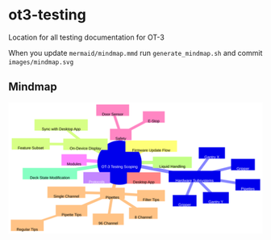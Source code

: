 # ot3-testing
Location for all testing documentation for OT-3

When you update `mermaid/mindmap.mmd` run `generate_mindmap.sh` and commit
`images/mindmap.svg`

## Mindmap

![img.png](images/mindmap.svg)
